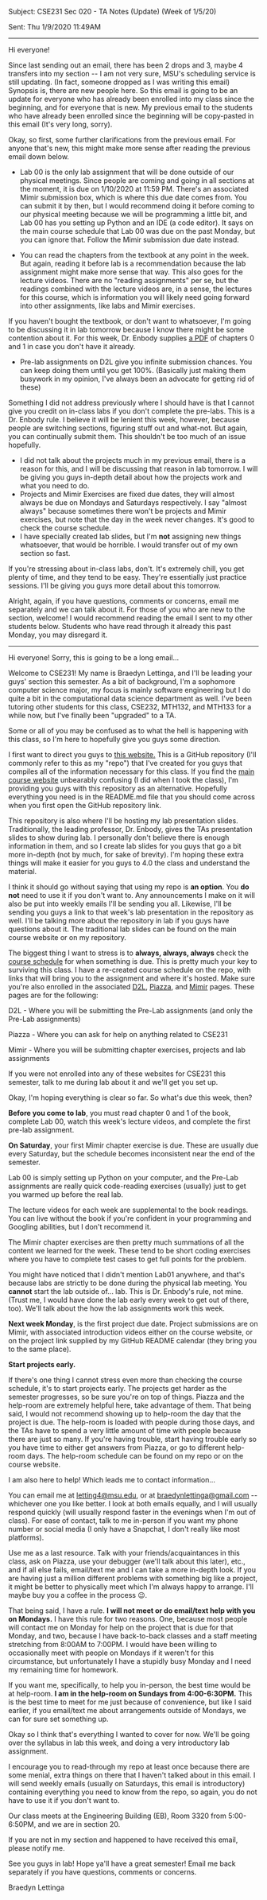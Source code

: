 Subject: CSE231 Sec 020 - TA Notes (Update) (Week of 1/5/20)

Sent: Thu 1/9/2020 11:49AM

_____________________________________________________________________________________________

Hi everyone!

Since last sending out an email, there has been 2 drops and 3, maybe 4 transfers into my section -- I am not very sure, MSU's scheduling service is still updating. (In fact, someone dropped as I was writing this email) Synopsis is, there are new people here. So this email is going to be an update for everyone who has already been enrolled into my class since the beginning, and for everyone that is new. My previous email to the students who have already been enrolled since the beginning will be copy-pasted in this email (It's very long, sorry).

Okay, so first, some further clarifications from the previous email. For anyone that's new, this might make more sense after reading the previous email down below. 

 - Lab 00 is the only lab assignment that will be done outside of our physical meetings. Since people are coming and going in all sections at the moment, it is due on 1/10/2020 at 11:59 PM. There's an associated Mimir submission box, which is where this due date comes from. You can submit it by then, but I would recommend doing it before coming to our physical meeting because we will be programming a little bit, and Lab 00 has you setting up Python and an IDE (a code editor). It says on the main course schedule that Lab 00 was due on the past Monday, but you can ignore that. Follow the Mimir submission due date instead.

 - You can read the chapters from the textbook at any point in the week. But again, reading it before lab is a recommendation because the lab assignment might make more sense that way. This also goes for the lecture videos. There are no "reading assignments" per se, but the readings combined with the lecture videos are, in a sense, the lectures for this course, which is information you will likely need going forward into other assignments, like labs and Mimir exercises. 

If you haven't bought the textbook, or don't want to whatsoever, I'm going to be discussing it in lab tomorrow because I know there might be some contention about it. For this week, Dr. Enbody supplies [a PDF](https://www.cse.msu.edu/~cse231/Online/chapter0_and_1.pdf) of chapters 0 and 1 in case you don't have it already.

 - Pre-lab assignments on D2L give you infinite submission chances. You can keep doing them until you get 100%. (Basically just making them busywork in my opinion, I've always been an advocate for getting rid of these) 

Something I did not address previously where I should have is that I cannot give you credit on in-class labs if you don't complete the pre-labs. This is a Dr. Enbody rule. I believe it will be lenient this week, however, because people are switching sections, figuring stuff out and what-not. But again, you can continually submit them. This shouldn't be too much of an issue hopefully. 

 - I did not talk about the projects much in my previous email, there is a reason for this, and I will be discussing that reason in lab tomorrow. I will be giving you guys in-depth detail about how the projects work and what you need to do. 
 - Projects and Mimir Exercises are fixed due dates, they will almost always be due on Mondays and Saturdays respectively. I say "almost always" because sometimes there won't be projects and Mimir exercises, but note that the day in the week never changes. It's good to check the course schedule. 
 - I have specially created lab slides, but I'm **not** assigning new things whatsoever, that would be horrible. I would transfer out of my own section so fast.

If you're stressing about in-class labs, don't. It's extremely chill, you get plenty of time, and they tend to be easy. They're essentially just practice sessions. I'll be giving you guys more detail about this tomorrow.

Alright, again, if you have questions, comments or concerns, email me separately and we can talk about it. For those of you who are new to the section, welcome! I would recommend reading the email I sent to my other students below. Students who have read through it already this past Monday, you may disregard it. 

_________________________________________________________________________________________________________

Hi everyone! Sorry, this is going to be a long email...

Welcome to CSE231! My name is Braedyn Lettinga, and I'll be leading your guys' section this semester. As a bit of background, I'm a sophomore computer science major, my focus is mainly software engineering but I do quite a bit in the computational data science department as well. I've been tutoring other students for this class, CSE232, MTH132, and MTH133 for a while now, but I've finally been "upgraded" to a TA.

Some or all of you may be confused as to what the hell is happening with this class, so I'm here to hopefully give you guys some direction. 

I first want to direct you guys to [this website.](https://github.com/braedynl/CSE231-020-SS20) This is a GitHub repository (I'll commonly refer to this as my "repo") that I've created for you guys that compiles all of the information necessary for this class. If you find the [main course website](https://www.cse.msu.edu/~cse231/) unbearably confusing (I did when I took the class), I'm providing you guys with this repository as an alternative. Hopefully everything you need is in the README.md file that you should come across when you first open the GitHub repository link. 

This repository is also where I'll be hosting my lab presentation slides. Traditionally, the leading professor, Dr. Enbody, gives the TAs presentation slides to show during lab. I personally don't believe there is enough information in them, and so I create lab slides for you guys that go a bit more in-depth (not by much, for sake of brevity). I'm hoping these extra things will make it easier for you guys to 4.0 the class and understand the material. 

I think it should go without saying that using my repo is **an option**. You **do not** need to use it if you don't want to. Any announcements I make on it will also be put into weekly emails I'll be sending you all. Likewise, I'll be sending you guys a link to that week's lab presentation in the repository as well. I'll be talking more about the repository in lab if you guys have questions about it. The traditional lab slides can be found on the main course website or on my repository. 

The biggest thing I want to stress is to **always, always, always** check the [course schedule](https://www.cse.msu.edu/~cse231/Online/due_dates.html) for when something is due. This is pretty much your key to surviving this class. I have a re-created course schedule on the repo, with links that will bring you to the assignment and where it's hosted. Make sure you're also enrolled in the associated [D2L](https://d2l.msu.edu/d2l/loginh/), [Piazza](https://piazza.com/), and [Mimir](https://class.mimir.io/) pages. These pages are for the following:

D2L - Where you will be submitting the Pre-Lab assignments (and only the Pre-Lab assignments)

Piazza - Where you can ask for help on anything related to CSE231

Mimir - Where you will be submitting chapter exercises, projects and lab assignments

If you were not enrolled into any of these websites for CSE231 this semester, talk to me during lab about it and we'll get you set up. 


Okay, I'm hoping everything is clear so far. So what's due this week, then? 


**Before you come to lab**, you must read chapter 0 and 1 of the book, complete Lab 00, watch this week's lecture videos, and complete the first pre-lab assignment. 

**On Saturday**, your first Mimir chapter exercise is due. These are usually due every Saturday, but the schedule becomes inconsistent near the end of the semester.

Lab 00 is simply setting up Python on your computer, and the Pre-Lab assignments are really quick code-reading exercises (usually) just to get you warmed up before the real lab. 

The lecture videos for each week are supplemental to the book readings. You can live without the book if you're confident in your programming and Googling abilities, but I don't recommend it.

The Mimir chapter exercises are then pretty much summations of all the content we learned for the week. These tend to be short coding exercises where you have to complete test cases to get full points for the problem. 

You might have noticed that I didn't mention Lab01 anywhere, and that's because labs are strictly to be done during the physical lab meeting. You **cannot** start the lab outside of... lab. This is Dr. Enbody's rule, not mine. (Trust me, I would have done the lab early every week to get out of there, too). We'll talk about the how the lab assignments work this week.

**Next week Monday**, is the first project due date. Project submissions are on Mimir, with associated introduction videos either on the course website, or on the project link supplied by my GitHub README calendar (they bring you to the same place).

**Start projects early.**

If there's one thing I cannot stress even more than checking the course schedule, it's to start projects early. The projects get harder as the semester progresses, so be sure you're on top of things. Piazza and the help-room are extremely helpful here, take advantage of them. That being said, I would not recommend showing up to help-room the day that the project is due. The help-room is loaded with people during those days, and the TAs have to spend a very little amount of time with people because there are just so many. If you're having trouble, start having trouble early so you have time to either get answers from Piazza, or go to different help-room days. The help-room schedule can be found on my repo or on the course website. 

I am also here to help! Which leads me to contact information...

You can email me at letting4@msu.edu, or at braedynlettinga@gmail.com -- whichever one you like better. I look at both emails equally, and I will usually respond quickly (will usually respond faster in the evenings when I'm out of class). For ease of contact, talk to me in-person if you want my phone number or social media (I only have a Snapchat, I don't really like most platforms). 

Use me as a last resource. Talk with your friends/acquaintances in this class, ask on Piazza, use your debugger (we'll talk about this later), etc., and if all else fails, email/text me and I can take a more in-depth look.  If you are having just a million different problems with something big like a project, it might be better to physically meet which I'm always happy to arrange. I'll maybe buy you a coffee in the process 😉. 

That being said, I have a rule. **I will not meet or do email/text help with you on Mondays.** I have this rule for two reasons. One, because most people will contact me on Monday for help on the project that is due for that Monday, and two, because I have back-to-back classes and a staff meeting stretching from 8:00AM to 7:00PM. I would have been willing to occasionally meet with people on Mondays if it weren't for this circumstance, but unfortunately I have a stupidly busy Monday and I need my remaining time for homework. 

If you want me, specifically, to help you in-person, the best time would be at help-room. **I am in the help-room on Sundays from 4:00-6:30PM.** This is the best time to meet for me just because of convenience, but like I said earlier, if you email/text me about arrangements outside of Mondays, we can for sure set something up. 


Okay so I think that's everything I wanted to cover for now. We'll be going over the syllabus in lab this week, and doing a very introductory lab assignment. 

I encourage you to read-through my repo at least once because there are some menial, extra things on there that I haven't talked about in this email. I will send weekly emails (usually on Saturdays, this email is introductory) containing everything you need to know from the repo, so again, you do not have to use it if you don't want to. 

Our class meets at the Engineering Building (EB), Room 3320 from 5:00-6:50PM, and we are in section 20. 

If you are not in my section and happened to have received this email, please notify me. 


See you guys in lab! Hope ya'll have a great semester! Email me back separately if you have questions, comments or concerns. 

Braedyn Lettinga
